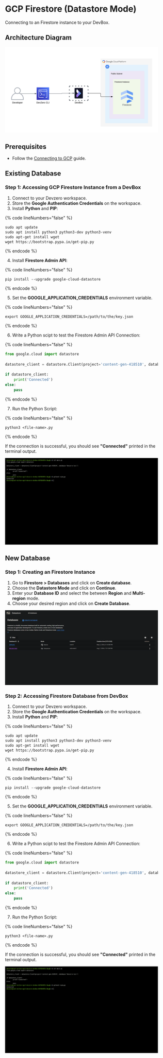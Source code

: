 # GCP Firestore (Datastore Mode)

Connecting to an Firestore instance to your DevBox.

## Architecture Diagram

![GCP Firestore (Datastore mode) Architecture](../../../.gitbook/assets/gcp-firestore-datastore-architecture.png)

## Prerequisites

- Follow the [Connecting to GCP](../../existing-network/connecting-to-gcp.md) guide.

## Existing Database

### Step 1: Accessing GCP Firestore Instance from a DevBox

1. Connect to your Devzero workspace.
2. Store the **Google Authentication Credentials** on the workspace.
3. Install **Python** and **PIP**:

{% code lineNumbers="false" %}
```
sudo apt update
sudo apt install python3 python3-dev python3-venv
sudo apt-get install wget
wget https://bootstrap.pypa.io/get-pip.py
```
{% endcode %}

4. Install **Firestore Admin API**:

{% code lineNumbers="false" %}
```
pip install --upgrade google-cloud-datastore
```
{% endcode %}

5. Set the **GOOGLE_APPLICATION_CREDENTIALS** environment variable.

{% code lineNumbers="false" %}
```
export GOOGLE_APPLICATION_CREDENTIALS=/path/to/the/key.json
```
{% endcode %}

6. Write a Python scipt to test the Firestore Admin API Connection:

{% code lineNumbers="false" %}
```python
from google.cloud import datastore

datastore_client = datastore.Client(project='content-gen-418510', database='devzero-test')

if datastore_client:
    print('Connected')
else:
    pass
```
{% endcode %}

7. Run the Python Script:

{% code lineNumbers="false" %}
```
python3 <file-name>.py
```
{% endcode %}

If the connection is successful, you should see **"Connected"** printed in the terminal output.

![image](../../../.gitbook/assets/gcp-firestore-datastore-access.png)


## New Database

### Step 1: Creating an Firestore Instance

1. Go to **Firestore > Databases** and click on **Create database**.
2. Choose the **Datastore Mode** and click on **Continue**.
3. Enter your **Database ID**  and select the between **Region** and **Multi-region** mode.
4. Choose your desired region and click on **Create Database**.

![image](../../../.gitbook/assets/gcp-firestore-datastore-creation.png)

### Step 2: Accessing Firestore Database from DevBox

1. Connect to your Devzero workspace.
2. Store the **Google Authentication Credentials** on the workspace.
3. Install **Python** and **PIP**:

{% code lineNumbers="false" %}
```
sudo apt update
sudo apt install python3 python3-dev python3-venv
sudo apt-get install wget
wget https://bootstrap.pypa.io/get-pip.py
```
{% endcode %}

4. Install **Firestore Admin API**:

{% code lineNumbers="false" %}
```
pip install --upgrade google-cloud-datastore
```
{% endcode %}

5. Set the **GOOGLE_APPLICATION_CREDENTIALS** environment variable.

{% code lineNumbers="false" %}
```
export GOOGLE_APPLICATION_CREDENTIALS=/path/to/the/key.json
```
{% endcode %}

6. Write a Python scipt to test the Firestore Admin API Connection:

{% code lineNumbers="false" %}
```python
from google.cloud import datastore

datastore_client = datastore.Client(project='content-gen-418510', database='devzero-test')

if datastore_client:
    print('Connected')
else:
    pass
```
{% endcode %}

7. Run the Python Script:

{% code lineNumbers="false" %}
```
python3 <file-name>.py
```
{% endcode %}

If the connection is successful, you should see **"Connected"** printed in the terminal output.

![image](../../../.gitbook/assets/gcp-firestore-datastore-access.png)
